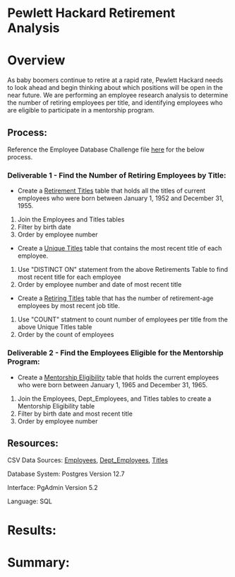 # Pewlett Hackard Retirement Analysis

# Overview

As baby boomers continue to retire at a rapid rate, Pewlett Hackard needs to look ahead and begin thinking about which positions will be open in the near future. We are performing an employee research analysis to determine the number of retiring employees per title, and identifying employees who are eligible to participate in a mentorship program.

## Process:
Reference the Employee Database Challenge file [here](https://github.com/corispade/Pewlett_Hackard_Analysis/blob/main/Queries/Employee_Database_challenge.sql) for the below process.

### Deliverable 1 - Find the Number of Retiring Employees by Title:
* Create a [Retirement Titles](https://github.com/corispade/Pewlett_Hackard_Analysis/blob/main/Data/retirement_titles.csv) table that holds all the titles of current employees who were born between January 1, 1952 and December 31, 1955. 
 1. Join the Employees and Titles tables
 2. Filter by birth date
 3. Order by employee number

* Create a [Unique Titles](https://github.com/corispade/Pewlett_Hackard_Analysis/blob/main/Data/unique_titles.csv) table that contains the most recent title of each employee. 
 1. Use "DISTINCT ON" statement from the above Retirements Table to find most recent title for each employee
 2. Order by employee number and date of most recent title

* Create a [Retiring Titles](https://github.com/corispade/Pewlett_Hackard_Analysis/blob/main/Data/retiring_titles.csv) table that has the number of retirement-age employees by most recent job title.
 1. Use "COUNT" statment to count number of employees per title from the above Unique Titles table
 2. Order by the count of employees

### Deliverable 2 - Find the Employees Eligible for the Mentorship Program:
* Create a [Mentorship Eligibility](https://github.com/corispade/Pewlett_Hackard_Analysis/blob/main/Data/mentorship_eligibility.csv) table that holds the current employees who were born between January 1, 1965 and December 31, 1965.
 1. Join the Employees, Dept_Employees, and Titles tables to create a Mentorship Eligibility table
 2. Filter by birth date and most recent title
 3. Order by employee number

## Resources:
CSV Data Sources: [Employees](https://github.com/corispade/Pewlett_Hackard_Analysis/blob/main/Data/employees.csv), [Dept_Employees](https://github.com/corispade/Pewlett_Hackard_Analysis/blob/main/Data/dept_emp.csv), [Titles](https://github.com/corispade/Pewlett_Hackard_Analysis/blob/main/Data/titles.csv)

Database System: Postgres Version 12.7

Interface: PgAdmin Version 5.2

Language: SQL


# Results:



# Summary:
